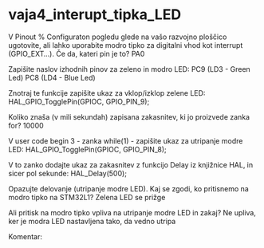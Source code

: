 # vaja4_interupt_tipka_LED

V Pinout % Configuraton pogledu glede na vašo razvojno ploščico ugotovite, ali lahko uporabite modro tipko za digitalni vhod kot interrupt (GPIO_EXT…). Če da, kateri pin je to? PA0

Zapišite naslov izhodnih pinov za zeleno in modro LED:
PC9 (LD3 - Green Led)  PC8 (LD4 - Blue Led)

Znotraj te funkcije zapišite ukaz za vklop/izklop zelene LED:
HAL_GPIO_TogglePin(GPIOC, GPIO_PIN_9);

Koliko znaša (v mili sekundah) zapisana zakasnitev, ki jo proizvede zanka for?
10000

V user code begin 3 - zanka while(1) - zapišite ukaz za utripanje modre LED:
HAL_GPIO_TogglePin(GPIOC, GPIO_PIN_8);

V to zanko dodajte ukaz za zakasnitev z funkcijo Delay iz knjižnice HAL, in sicer pol sekunde:
HAL_Delay(500);

Opazujte delovanje (utripanje modre LED). Kaj se zgodi, ko pritisnemo na modro tipko na STM32L1? Zelena LED se prižge

Ali pritisk na modro tipko vpliva na utripanje modre LED in zakaj? Ne upliva, ker je modra LED nastavljena tako, da vedno utripa

Komentar:
